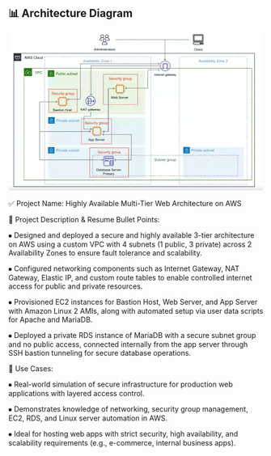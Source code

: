 ## 📊 Architecture Diagram

![Architecture Diagram](Tier3Topology.png)


✅ Project Name: Highly Available Multi-Tier Web Architecture on AWS

🔧 Project Description & Resume Bullet Points:

⦁	Designed and deployed a secure and highly available 3-tier architecture on AWS using a custom VPC with 4 subnets (1 public, 3 private) across 2 Availability Zones to ensure fault tolerance and scalability.

⦁	Configured networking components such as Internet Gateway, NAT Gateway, Elastic IP, and custom route tables to enable controlled internet access for public and private resources.

⦁	Provisioned EC2 instances for Bastion Host, Web Server, and App Server with Amazon Linux 2 AMIs, along with automated setup via user data scripts for Apache and MariaDB.

⦁	Deployed a private RDS instance of MariaDB with a secure subnet group and no public access, connected internally from the app server through SSH bastion tunneling for secure database operations.

💼 Use Cases:

⦁	Real-world simulation of secure infrastructure for production web applications with layered access control.

⦁	Demonstrates knowledge of networking, security group management, EC2, RDS, and Linux server automation in AWS.

⦁	Ideal for hosting web apps with strict security, high availability, and scalability requirements (e.g., e-commerce, internal business apps).
